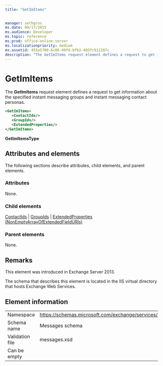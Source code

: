 ```yaml
---
title: "GetImItems"
 
 
manager: sethgros
ms.date: 09/17/2015
ms.audience: Developer
ms.topic: reference
ms.prod: office-online-server
ms.localizationpriority: medium
ms.assetid: 455e5709-6c06-49fd-bfb2-403fc912287c
description: "The GetImItems request element defines a request to get information about the specified instant messaging groups and instant messaging contact personas."
---
```


# GetImItems

The **GetImItems** request element defines a request to get information about the specified instant messaging groups and instant messaging contact personas. 
  
```XML
<GetImItems>
   <ContactIds/>
   <GroupIds/>
   <ExtendedProperties/>
</GetImItems>
```

 **GetImItemsType**
## Attributes and elements

The following sections describe attributes, child elements, and parent elements.
  
### Attributes

None.
  
### Child elements

[ContactIds](contactids.md) | [GroupIds](groupids.md) | [ExtendedProperties (NonEmptyArrayOfExtendedFieldURIs)](extendedproperties-nonemptyarrayofextendedfielduris.md)
  
### Parent elements

None.
  
## Remarks

This element was introduced in Exchange Server 2013.
  
The schema that describes this element is located in the IIS virtual directory that hosts Exchange Web Services.
  
## Element information

|||
|:-----|:-----|
|Namespace  <br/> |https://schemas.microsoft.com/exchange/services/2006/messages  <br/> |
|Schema name  <br/> |Messages schema  <br/> |
|Validation file  <br/> |messages.xsd  <br/> |
|Can be empty  <br/> ||
   

